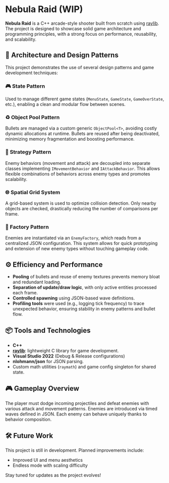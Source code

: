# Nebula Raid (WIP)

**Nebula Raid** is a C++ arcade-style shooter built from scratch using [raylib](https://www.raylib.com/). The project is designed to showcase solid game architecture and programming principles, with a strong focus on performance, reusability, and scalability.

## 🧠 Architecture and Design Patterns

This project demonstrates the use of several design patterns and game development techniques:

### 🎮 State Pattern
Used to manage different game states (`MenuState`, `GameState`, `GameOverState`, etc.), enabling a clean and modular flow between scenes.

### ♻️ Object Pool Pattern
Bullets are managed via a custom generic `ObjectPool<T>`, avoiding costly dynamic allocations at runtime. Bullets are reused after being deactivated, minimizing memory fragmentation and boosting performance.

### 🧱 Strategy Pattern
Enemy behaviors (movement and attack) are decoupled into separate classes implementing `IMovementBehavior` and `IAttackBehavior`. This allows flexible combinations of behaviors across enemy types and promotes scalability.

### 🌐 Spatial Grid System
A grid-based system is used to optimize collision detection. Only nearby objects are checked, drastically reducing the number of comparisons per frame.

### 🧩 Factory Pattern
Enemies are instantiated via an `EnemyFactory`, which reads from a centralized JSON configuration. This system allows for quick prototyping and extension of new enemy types without touching gameplay code.

## ⚙️ Efficiency and Performance

- **Pooling** of bullets and reuse of enemy textures prevents memory bloat and redundant loading.
- **Separation of update/draw logic**, with only active entities processed each frame.
- **Controlled spawning** using JSON-based wave definitions.
- **Profiling tools** were used (e.g., logging tick frequency) to trace unexpected behavior, ensuring stability in enemy patterns and bullet flow.

## 📦 Tools and Technologies

- **C++**
- **[raylib](https://www.raylib.com/)**: lightweight C library for game development.
- **Visual Studio 2022** (Debug & Release configurations)
- **nlohmann/json** for JSON parsing.
- Custom math utilities (`raymath`) and game config singleton for shared state.

## 🎮 Gameplay Overview

The player must dodge incoming projectiles and defeat enemies with various attack and movement patterns. Enemies are introduced via timed waves defined in JSON. Each enemy can behave uniquely thanks to behavior composition.

## 🛠️ Future Work
This project is still in development. Planned improvements include:
- Improved UI and menu aesthetics
- Endless mode with scaling difficulty

Stay tuned for updates as the project evolves!
